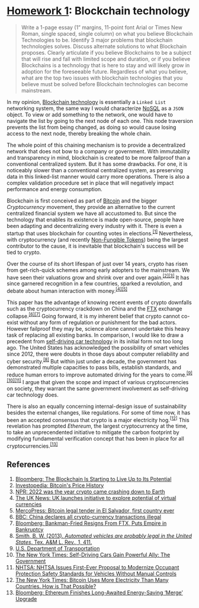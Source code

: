 # [Homework 1](https://github.com/hendraanggrian/IIT-CS554/blob/assets/assignments/hw1.pdf): Blockchain technology

> Write a 1-page essay (1” margins, 11-point font Arial or Times New Roman,
  single spaced, single column) on what you believe Blockchain Technologies to
  be. Identify 3 major problems that blockchain technologies solves. Discuss
  alternate solutions to what Blockchain proposes. Clearly articulate if you
  believe Blockchains to be a subject that will rise and fall with limited scope
  and duration, or if you believe Blockchains is a technology that is here to
  stay and will likely grow in adoption for the foreseeable future. Regardless
  of what you believe, what are the top two issues with blockchain technologies
  that you believe must be solved before Blockchain technologies can become
  mainstream.

In my opinion, [Blockchain technology](https://en.wikipedia.org/wiki/Blockchain.com)
is essentially a `Linked List` networking system, the same way I would
characterize [NoSQL](https://en.wikipedia.org/wiki/NoSQL) as a `JSON` object. To
view or add something to the network, one would have to navigate the list by
going to the next node of each one. This node traversion prevents the list from
being changed, as doing so would cause losing access to the next node, thereby
breaking the whole chain.

The whole point of this chaining mechanism is to provide a decentralized network
that does not bow to a company or government. With immutability and transparency
in mind, blockchain is created to be more failproof than a conventional
centralized system. But it has some drawbacks. For one, it is noticeably slower
than a conventional centralized system, as preserving data in this linked-list
manner would carry more operations. There is also a complex validation procedure
set in place that will negatively impact performance and energy consumption.

Blockchain is first conceived as part of [Bitcoin](https://en.wikipedia.org/wiki/Bitcoin)
and the bigger *Cryptocurrency* movement, they provide an alternative to the
current centralized financial system we have all accustomed to. But since the
technology that enables its existence is made open-source, people have been
adapting and decentralizing every industry with it. There is even a startup that
uses blockchain for counting votes in elections.<sup>[\[1\]]</sup> Nevertheless,
with cryptocurrency (and recently [Non-Fungible Tokens](https://en.wikipedia.org/wiki/Non-fungible_token))
being the largest contributor to the cause, it is inevitable that blockchain's
success will be tied to crypto.

Over the course of its short lifespan of just over 14 years, crypto has risen
from get-rich-quick schemes among early adopters to the mainstream. We have seen
their valuations grow and shrink over and over
again.<sup>[\[2\]]</sup><sup>[\[3\]]</sup> It has since garnered recognition in
a few countries, sparked a revolution, and debate about human interaction with
money.<sup>[\[4\]]</sup><sup>[\[5\]]</sup>

This paper has the advantage of knowing recent events of crypto downfalls such
as the cryptocurrency crackdown on China and the [FTX](https://en.wikipedia.org/wiki/FTX)
exchange collapse.<sup>[\[6\]]</sup><sup>[\[7\]]</sup> Going forward, it is my
inherent belief that crypto cannot co-exist without any form of regulation or
punishment for the bad actors. However failproof they may be, science alone
cannot undertake this heavy task of replacing all existing banks. In comparison,
I would like to draw a precedent from [self-driving car technology](https://en.wikipedia.org/wiki/Self-driving_car)
in its initial form not too long ago. The United States has acknowledged the
possibility of smart vehicles since 2012, there were doubts in those days about
computer reliability and cyber security.<sup>[\[8\]]</sup> But within just under
a decade, the government has demonstrated multiple capacities to pass bills,
establish standards, and reduce human errors to improve automated driving for
the years to come.<sup>[\[9\]]</sup><sup>[\[10\]]</sup><sup>[\[11\]]</sup> I argue
that given the scope and impact of various cryptocurrencies on society, they
warrant the same government involvement as self-driving car technology does.

There is also an equally concerning internal-design issue of sustainability
besides the external changes, like regulations. For some of time now, it has
been an accepted consensus that crypto is a major electricity
hog.<sup>[\[12\]]</sup> This revelation has prompted *Ethereum*, the largest
cryptocurrency at the time, to take an unprecendented initiative to mitigate the
carbon footprint by modifying fundamental verification concept that has been in
place for all cryptocurrencies.<sup>[\[13\]]</sup>

## References

1. [Bloomberg: The Blockchain Is Starting to Live Up to Its Potential](https://www.bloomberg.com/opinion/articles/2021-07-27/the-blockchain-is-starting-to-live-up-to-its-potential)
2. [Investopedia: Bitcoin's Price History](https://www.investopedia.com/articles/forex/121815/bitcoins-price-history.asp)
3. [NPR: 2022 was the year crypto came crashing down to Earth](https://www.npr.org/2022/12/29/1145297807/crypto-cVrash-ftx-cryptocurrency-bitcoin/)
4. [The UK News: UK launches initiative to explore potential of virtual currencies](https://www.theuknews.com/news/224504231/uk-launches-initiative-to-explore-potential-of-virtual-currencies/)
5. [MercoPress: Bitcoin legal tender in El Salvador, first country ever](https://en.mercopress.com/2021/06/10/bitcoin-legal-tender-in-el-salvador-first-country-ever/)
6. [BBC: China declares all crypto-currency transactions illegal](https://www.bbc.com/news/technology-58678907/)
7. [Bloomberg: Bankman-Fried Resigns From FTX, Puts Empire in Bankruptcy](https://www.bloomberg.com/news/articles/2022-11-11/ftx-com-goes-bankrupt-in-stunning-reversal-for-crypto-exchange)
8. [Smith, B. W. (2013). *Automated vehicles are probably legal in the United States*. Tex. A&M L. Rev., 1, 411.](https://cyberlaw.stanford.edu/publications/automated-vehicles-are-probably-legal-united-states/)
9. [U.S. Department of Transportation](https://www.transportation.gov/AV/federal-automated-vehicles-policy-september-2016/)
10. [The New York Times: Self-Driving Cars Gain Powerful Ally: The Government](https://www.nytimes.com/2016/09/20/technology/self-driving-cars-guidelines.html)
11. [NHTSA: NHTSA Issues First-Ever Proposal to Modernize Occupant Protection Safety Standards for Vehicles Without Manual Controls](https://www.nhtsa.gov/press-releases/nhtsa-issues-first-ever-proposal-modernize-occupant-protection-safety-standards/)
12. [The New York Times: Bitcoin Uses More Electricity Than Many Countries. How is That Possible?](https://www.nytimes.com/interactive/2021/09/03/climate/bitcoin-carbon-footprint-electricity.html)
13. [Bloomberg: Ethereum Finishes Long-Awaited Energy-Saving ‘Merge’ Upgrade](https://www.bloomberg.com/news/articles/2022-09-15/ethereum-completes-long-awaited-energy-saving-merge-upgrade)

[\[1\]]: https://www.bloomberg.com/opinion/articles/2021-07-27/the-blockchain-is-starting-to-live-up-to-its-potential
[\[2\]]: https://www.investopedia.com/articles/forex/121815/bitcoins-price-history.asp
[\[3\]]: https://www.npr.org/2022/12/29/1145297807/crypto-crash-ftx-cryptocurrency-bitcoin/
[\[4\]]: https://www.theuknews.com/news/224504231/uk-launches-initiative-to-explore-potential-of-virtual-currencies/
[\[5\]]: https://en.mercopress.com/2021/06/10/bitcoin-legal-tender-in-el-salvador-first-country-ever/
[\[6\]]: https://www.bbc.com/news/technology-58678907/
[\[7\]]: https://www.bloomberg.com/news/articles/2022-11-11/ftx-com-goes-bankrupt-in-stunning-reversal-for-crypto-exchange
[\[8\]]: https://cyberlaw.stanford.edu/publications/automated-vehicles-are-probably-legal-united-states/
[\[9\]]: https://www.transportation.gov/AV/federal-automated-vehicles-policy-september-2016/
[\[10\]]: https://www.nytimes.com/2016/09/20/technology/self-driving-cars-guidelines.html
[\[11\]]: https://www.nhtsa.gov/press-releases/nhtsa-issues-first-ever-proposal-modernize-occupant-protection-safety-standards/
[\[12\]]: https://www.nytimes.com/interactive/2021/09/03/climate/bitcoin-carbon-footprint-electricity.html
[\[13\]]: https://www.bloomberg.com/news/articles/2022-09-15/ethereum-completes-long-awaited-energy-saving-merge-upgrade
